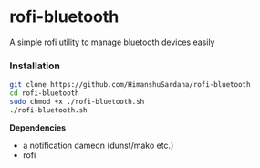# rofi-bluetooth
A simple rofi utility to manage bluetooth devices easily 

### Installation
```bash
git clone https://github.com/HimanshuSardana/rofi-bluetooth
cd rofi-bluetooth
sudo chmod +x ./rofi-bluetooth.sh
./rofi-bluetooth.sh
```

**Dependencies**
- a notification dameon (dunst/mako etc.)
- rofi
